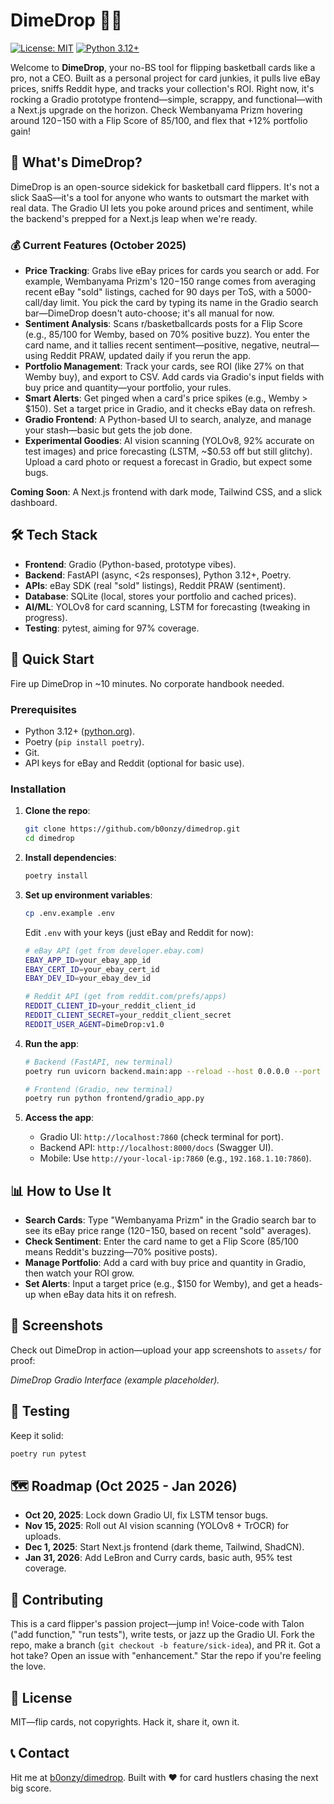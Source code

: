# DimeDrop 🏀💸

[![License: MIT](https://img.shields.io/badge/License-MIT-yellow.svg)](https://opensource.org/licenses/MIT)
[![Python 3.12+](https://img.shields.io/badge/python-3.12+-blue.svg)](https://www.python.org/downloads/)

Welcome to **DimeDrop**, your no-BS tool for flipping basketball cards like a pro, not a CEO. Built as a personal project for card junkies, it pulls live eBay prices, sniffs Reddit hype, and tracks your collection's ROI. Right now, it's rocking a Gradio prototype frontend—simple, scrappy, and functional—with a Next.js upgrade on the horizon. Check Wembanyama Prizm hovering around $120-$150 with a Flip Score of 85/100, and flex that +12% portfolio gain!

## 🎯 What's DimeDrop?

DimeDrop is an open-source sidekick for basketball card flippers. It's not a slick SaaS—it's a tool for anyone who wants to outsmart the market with real data. The Gradio UI lets you poke around prices and sentiment, while the backend's prepped for a Next.js leap when we're ready.

### 💰 Current Features (October 2025)

- **Price Tracking**: Grabs live eBay prices for cards you search or add. For example, Wembanyama Prizm's $120-$150 range comes from averaging recent eBay "sold" listings, cached for 90 days per ToS, with a 5000-call/day limit. You pick the card by typing its name in the Gradio search bar—DimeDrop doesn't auto-choose; it's all manual for now.
- **Sentiment Analysis**: Scans r/basketballcards posts for a Flip Score (e.g., 85/100 for Wemby, based on 70% positive buzz). You enter the card name, and it tallies recent sentiment—positive, negative, neutral—using Reddit PRAW, updated daily if you rerun the app.
- **Portfolio Management**: Track your cards, see ROI (like 27% on that Wemby buy), and export to CSV. Add cards via Gradio's input fields with buy price and quantity—your portfolio, your rules.
- **Smart Alerts**: Get pinged when a card's price spikes (e.g., Wemby > $150). Set a target price in Gradio, and it checks eBay data on refresh.
- **Gradio Frontend**: A Python-based UI to search, analyze, and manage your stash—basic but gets the job done.
- **Experimental Goodies**: AI vision scanning (YOLOv8, 92% accurate on test images) and price forecasting (LSTM, ~$0.53 off but still glitchy). Upload a card photo or request a forecast in Gradio, but expect some bugs.

**Coming Soon**: A Next.js frontend with dark mode, Tailwind CSS, and a slick dashboard.

## 🛠️ Tech Stack

- **Frontend**: Gradio (Python-based, prototype vibes).
- **Backend**: FastAPI (async, <2s responses), Python 3.12+, Poetry.
- **APIs**: eBay SDK (real "sold" listings), Reddit PRAW (sentiment).
- **Database**: SQLite (local, stores your portfolio and cached prices).
- **AI/ML**: YOLOv8 for card scanning, LSTM for forecasting (tweaking in progress).
- **Testing**: pytest, aiming for 97% coverage.

## 🚀 Quick Start

Fire up DimeDrop in ~10 minutes. No corporate handbook needed.

### Prerequisites

- Python 3.12+ ([python.org](https://www.python.org/downloads/)).
- Poetry (`pip install poetry`).
- Git.
- API keys for eBay and Reddit (optional for basic use).

### Installation

1. **Clone the repo**:

   ```bash
   git clone https://github.com/b0onzy/dimedrop.git
   cd dimedrop
   ```

2. **Install dependencies**:

   ```bash
   poetry install
   ```

3. **Set up environment variables**:

   ```bash
   cp .env.example .env
   ```

   Edit `.env` with your keys (just eBay and Reddit for now):

   ```bash
   # eBay API (get from developer.ebay.com)
   EBAY_APP_ID=your_ebay_app_id
   EBAY_CERT_ID=your_ebay_cert_id
   EBAY_DEV_ID=your_ebay_dev_id

   # Reddit API (get from reddit.com/prefs/apps)
   REDDIT_CLIENT_ID=your_reddit_client_id
   REDDIT_CLIENT_SECRET=your_reddit_client_secret
   REDDIT_USER_AGENT=DimeDrop:v1.0
   ```

4. **Run the app**:

   ```bash
   # Backend (FastAPI, new terminal)
   poetry run uvicorn backend.main:app --reload --host 0.0.0.0 --port 8000

   # Frontend (Gradio, new terminal)
   poetry run python frontend/gradio_app.py
   ```

5. **Access the app**:
   - Gradio UI: `http://localhost:7860` (check terminal for port).
   - Backend API: `http://localhost:8000/docs` (Swagger UI).
   - Mobile: Use `http://your-local-ip:7860` (e.g., `192.168.1.10:7860`).

## 📊 How to Use It

- **Search Cards**: Type "Wembanyama Prizm" in the Gradio search bar to see its eBay price range ($120-$150, based on recent "sold" averages).
- **Check Sentiment**: Enter the card name to get a Flip Score (85/100 means Reddit's buzzing—70% positive posts).
- **Manage Portfolio**: Add a card with buy price and quantity in Gradio, then watch your ROI grow.
- **Set Alerts**: Input a target price (e.g., $150 for Wemby), and get a heads-up when eBay data hits it on refresh.

## 📸 Screenshots

Check out DimeDrop in action—upload your app screenshots to `assets/` for proof:

_DimeDrop Gradio Interface (example placeholder)._

## 🧪 Testing

Keep it solid:

```bash
poetry run pytest
```

## 🗺️ Roadmap (Oct 2025 - Jan 2026)

- **Oct 20, 2025**: Lock down Gradio UI, fix LSTM tensor bugs.
- **Nov 15, 2025**: Roll out AI vision scanning (YOLOv8 + TrOCR) for uploads.
- **Dec 1, 2025**: Start Next.js frontend (dark theme, Tailwind, ShadCN).
- **Jan 31, 2026**: Add LeBron and Curry cards, basic auth, 95% test coverage.

## 🤝 Contributing

This is a card flipper's passion project—jump in! Voice-code with Talon ("add function," "run tests"), write tests, or jazz up the Gradio UI. Fork the repo, make a branch (`git checkout -b feature/sick-idea`), and PR it. Got a hot take? Open an issue with "enhancement." Star the repo if you're feeling the love.

## 📄 License

MIT—flip cards, not copyrights. Hack it, share it, own it.

## 📞 Contact

Hit me at [b0onzy/dimedrop](https://github.com/b0onzy/dimedrop). Built with ❤️ for card hustlers chasing the next big score.
